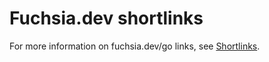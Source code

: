 # Fuchsia.dev shortlinks

For more information on fuchsia.dev/go links, see
[Shortlinks](/contribute/docs/shortlinks/README.md).